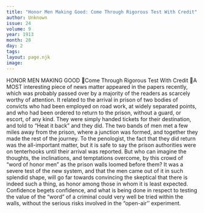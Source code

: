 ```yaml
---
title: "Honor Men Making Good: Come Through Rigorous Test With Credit"
author: Unknown
issue: 24
volume: 9
year: 1913
month: 28
day: 2
tags:
layout: page.njk
image:
---
```

HONOR MEN MAKING GOOD Come Through Rigorous Test With Credit A MOST interesting piece of news matter appeared in the papers recently, which was probably passed over by a majority of the readers as scarcely worthy of attention. It related to the arrival in prison of two bodies of convicts who had been employed on road work, at widely separated points, and who had been ordered to return to the prison, without a guard, or escort, of any kind. They were simply handed tickets for their destination, and told to “Heat it back” and they did. The two bands of men met a few miles away from the prison, where a junction was formed, and together they made the rest of the journey. To the penologist, the fact that they did return was the all-important matter, but it is safe to say the prison authorities were on tenterhooks until their arrival was reported. But who can imagine the thoughts, the inclinations, and temptations overcome, by this crowd of “word of honor men” as the prison walls loomed before them? It was a severe test of the new system, and that the men came out of it in such splendid shape, will go far towards convincing the skeptical that there is indeed such a thing, as honor among those in whom it is least expected. Confidence begets confidence, and what is being done in respect to testing the value of the “word” of a criminal could very well be tried within the walls, without the serious risks involved in the “open-air’’ experiment. 
